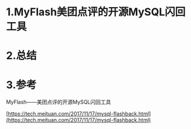 # 1.MyFlash美团点评的开源MySQL闪回工具

# 2.总结

# 3.参考

MyFlash——美团点评的开源MySQL闪回工具

[https://tech.meituan.com/2017/11/17/mysql-flashback.html](https://tech.meituan.com/2017/11/17/mysql-flashback.html)

